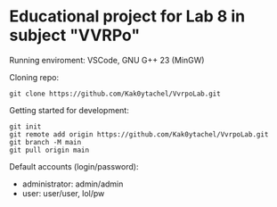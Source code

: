 # Educational project for Lab 8 in subject "VVRPo"

Running enviroment: VSCode, GNU G++ 23 (MinGW)

Cloning repo:
```
git clone https://github.com/Kak0ytachel/VvrpoLab.git
```

Getting started for development:
```
git init
git remote add origin https://github.com/Kak0ytachel/VvrpoLab.git
git branch -M main
git pull origin main
```

Default accounts (login/password): 
* administrator: admin/admin
* user: user/user, lol/pw 
